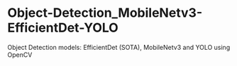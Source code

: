 # Object-Detection_MobileNetv3-EfficientDet-YOLO
Object Detection models: EfficientDet (SOTA), MobileNetv3 and YOLO using OpenCV
